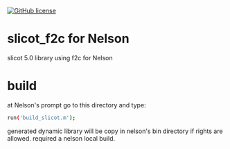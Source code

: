 [![GitHub license](https://img.shields.io/badge/license-GPL2-blue.svg)](https://github.com/Nelson-numerical-software/slicot_f2c/blob/master/LICENSE)

# slicot_f2c for Nelson

slicot 5.0 library using f2c for Nelson

# build

at Nelson's prompt go to this directory and type:

```bash
run('build_slicot.m');
```

generated dynamic library will be copy in nelson's bin directory if rights are allowed.
required a nelson local build.
